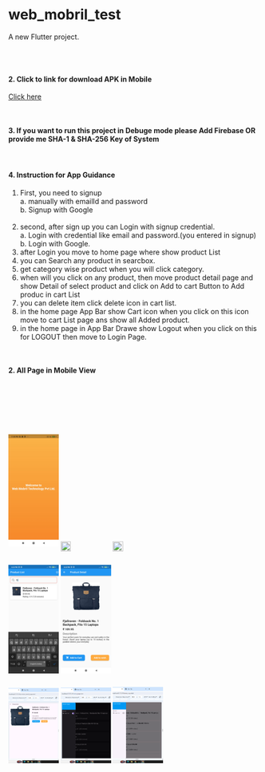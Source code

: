 # web_mobril_test

A new Flutter project.

<br/>


<br>

<p><h4>2. Click to link for download APK in Mobile</h4>
<a href="https://drive.google.com/file/d/1ouyXpMu0AoRL2oZTjGhltycaNLUsJjwr/view?usp=sharing">Click here</a>
</p>
<br>

<p><h4>3. If you want to run this project in  Debuge mode please Add Firebase OR provide me SHA-1 & SHA-256 Key of System</h4></p>
<br>

<p><h4>4. Instruction for App Guidance</h4></p>

1. First, you need to signup<br/>
   a. manually with emailId and password<br/>
   b. Signup with Google<br/>
   <br/>
2. second, after sign up you can Login with signup credential.<br/>
   a. Login with credential like email and password.(you entered in signup)<br/>
   b. Login with Google.<br/>
3. after Login you move to home page where show product List<br/>
4. you can Search any product in searcbox.<br/>
5. get category wise product when you will click category.<br/>
6. when will you click on any product, then move product detail page and show Detail of select product and click on Add to cart Button to Add produc in cart List<br/>
7. you can delete item click delete icon in cart list.
8. in the home page App Bar show Cart icon when you click on this icon move to cart List page ans show all Added product.<br/>
8. in the home page in App Bar Drawe show Logout when you click on this for LOGOUT then move to Login Page.<br/>

<br>
<h4>2. All Page in Mobile View</h4>
<p float="left" style="margin-top:120px">
  <img src='https://github.com/regendraSuman2017/web_mobril_test/blob/main/assets/screen_shot/1..jpg' style="width: 20%; height: 20%; margin-bottom: 10px;"/>
  <img src='https://github.com/regendraSuman2017/ellemora_test/blob/main/assets/screen_shots/2..jpg' style="width: 20%; height: 20%; margin-bottom: 10px;"/>
  <img src='https://github.com/regendraSuman2017/ellemora_test/blob/main/assets/screen_shots/3..jpg' style="width: 20%; height: 20%; margin-bottom: 
    10px;"/>
</p>
<p float='left'>
  <img src='https://github.com/regendraSuman2017/ellemora_test/blob/main/assets/screen_shots/productList_with_search.jpg' style="width: 20%; height: 20%; margin-bottom: 10px;"/>
  <img src='https://github.com/regendraSuman2017/ellemora_test/blob/main/assets/screen_shots/product_detail_page.jpg' style="width: 20%; height: 20%; margin-bottom: 10px;"/>
  
</p>


<p float='left'>
  <img src='https://github.com/regendraSuman2017/ellemora_test/blob/main/assets/screen_shots/tab_product_detail.png' style="width: 20%; height: 20%; margin-bottom: 20px;"/>
  <img src='https://github.com/regendraSuman2017/ellemora_test/blob/main/assets/screen_shots/tab_dark_theme.png' style="width: 20%; height: 20%; margin-bottom: 20px;"/>
  <img src='https://github.com/regendraSuman2017/ellemora_test/blob/main/assets/screen_shots/tab_light_theme.png' style="width: 20%; height: 20%; margin-bottom: 20px;"/>
  
</p>



